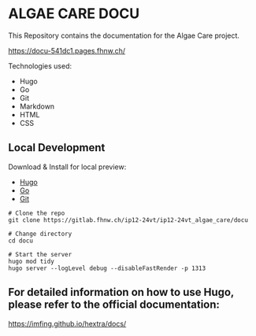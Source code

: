 # ALGAE CARE DOCU

This Repository contains the documentation for the Algae Care project.

https://docu-541dc1.pages.fhnw.ch/

Technologies used:
- Hugo
- Go
- Git
- Markdown
- HTML
- CSS

## Local Development

Download & Install for local preview:
- [Hugo](https://gohugo.io/getting-started/installing/)
- [Go](https://golang.org/doc/install)
- [Git](https://git-scm.com)

```shell
# Clone the repo
git clone https://gitlab.fhnw.ch/ip12-24vt/ip12-24vt_algae_care/docu

# Change directory
cd docu

# Start the server
hugo mod tidy
hugo server --logLevel debug --disableFastRender -p 1313
```

## For detailed information on how to use Hugo, please refer to the official documentation:

https://imfing.github.io/hextra/docs/